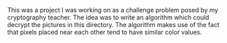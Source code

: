 This was a project I was working on as a challenge problem posed by my cryptography teacher. The idea was to write an algorithm which could decrypt the pictures in this directory. The algorithm makes use of the fact that pixels placed near each other tend to have similar color values.
